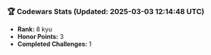 ### 🏆 Codewars Stats (Updated: 2025-03-03 12:14:48 UTC)

- **Rank:** 8 kyu
- **Honor Points:** 3
- **Completed Challenges:** 1
